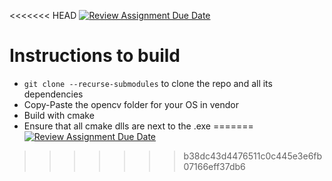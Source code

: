 <<<<<<< HEAD
[![Review Assignment Due Date](https://classroom.github.com/assets/deadline-readme-button-24ddc0f5d75046c5622901739e7c5dd533143b0c8e959d652212380cedb1ea36.svg)](https://classroom.github.com/a/iF5BiZG7)

# Instructions to build

* `git clone --recurse-submodules` to clone the repo and all its dependencies
* Copy-Paste the opencv folder for your OS in vendor
* Build with cmake
* Ensure that all cmake dlls are next to the .exe
=======
[![Review Assignment Due Date](https://classroom.github.com/assets/deadline-readme-button-24ddc0f5d75046c5622901739e7c5dd533143b0c8e959d652212380cedb1ea36.svg)](https://classroom.github.com/a/xNL7Hlyi)
>>>>>>> b38dc43d4476511c0c445e3e6fb07166eff37db6
